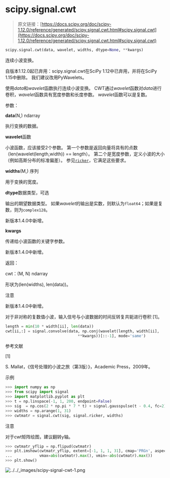 # scipy.signal.cwt

> 原文链接：[https://docs.scipy.org/doc/scipy-1.12.0/reference/generated/scipy.signal.cwt.html#scipy.signal.cwt](https://docs.scipy.org/doc/scipy-1.12.0/reference/generated/scipy.signal.cwt.html#scipy.signal.cwt)

```py
scipy.signal.cwt(data, wavelet, widths, dtype=None, **kwargs)
```

连续小波变换。

自版本1.12.0起已弃用：scipy.signal.cwt在SciPy 1.12中已弃用，并将在SciPy 1.15中删除。 我们建议改用PyWavelets。

使用*data*和*wavelet*函数执行连续小波变换。 CWT通过*wavelet*函数对*data*进行卷积，*wavelet*函数具有宽度参数和长度参数。 *wavelet*函数可以是复数。

参数：

**data**(N,) ndarray

执行变换的数据。

**wavelet**函数

小波函数，应该接受2个参数。 第一个参数是返回向量将具有的点数（len(wavelet(length,width)) == length）。 第二个是宽度参数，定义小波的大小（例如高斯分布的标准偏差）。 参见[`ricker`](scipy.signal.ricker.html#scipy.signal.ricker "scipy.signal.ricker")，它满足这些要求。

**widths**(M,) 序列

用于变换的宽度。

**dtype**数据类型，可选

输出的期望数据类型。 如果*wavelet*的输出是实数，则默认为`float64`；如果是复数，则为`complex128`。

新版本1.4.0中新增。

**kwargs**

传递给小波函数的关键字参数。

新版本1.4.0中新增。

返回：

cwt：(M, N) ndarray

形状为(len(widths), len(data))。

注意

新版本1.4.0中新增。

对于非对称的复数值小波，输入信号与小波数据的时间反转复共轭进行卷积 [1]。

```py
length = min(10 * width[ii], len(data))
cwt[ii,:] = signal.convolve(data, np.conj(wavelet(length, width[ii],
                                **kwargs))[::-1], mode='same') 
```

参考文献

[1]

S. Mallat，《信号处理的小波之旅（第3版）》，Academic Press，2009年。

示例

```py
>>> import numpy as np
>>> from scipy import signal
>>> import matplotlib.pyplot as plt
>>> t = np.linspace(-1, 1, 200, endpoint=False)
>>> sig  = np.cos(2 * np.pi * 7 * t) + signal.gausspulse(t - 0.4, fc=2)
>>> widths = np.arange(1, 31)
>>> cwtmatr = signal.cwt(sig, signal.ricker, widths) 
```

注意

对于cwt矩阵绘图，建议翻转y轴。

```py
>>> cwtmatr_yflip = np.flipud(cwtmatr)
>>> plt.imshow(cwtmatr_yflip, extent=[-1, 1, 1, 31], cmap='PRGn', aspect='auto',
...            vmax=abs(cwtmatr).max(), vmin=-abs(cwtmatr).max())
>>> plt.show() 
```

![../../_images/scipy-signal-cwt-1.png](../Images/6514c860ece9bd403d4a1009e6b6f6ca.png)
